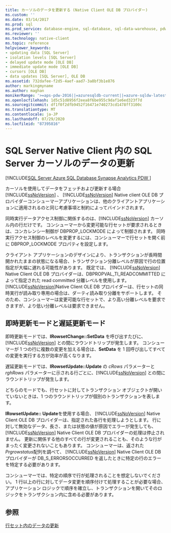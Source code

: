 ```yaml
---
title: カーソルのデータを更新する (Native Client OLE DB プロバイダー)
ms.custom: ''
ms.date: 03/14/2017
ms.prod: sql
ms.prod_service: database-engine, sql-database, sql-data-warehouse, pdw
ms.reviewer: ''
ms.technology: native-client
ms.topic: reference
helpviewer_keywords:
- updating data [SQL Server]
- isolation levels [SQL Server]
- delayed update mode [OLE DB]
- immediate update mode [OLE DB]
- cursors [OLE DB]
- data updates [SQL Server], OLE DB
ms.assetid: 732dafee-f2d5-4aef-aad7-3a8bf3b1e876
author: markingmyname
ms.author: maghan
monikerRange: '>=aps-pdw-2016||=azuresqldb-current||=azure-sqldw-latest||>=sql-server-2016||=sqlallproducts-allversions||>=sql-server-linux-2017||=azuresqldb-mi-current'
ms.openlocfilehash: 1d5c51d8956f2eea8f6be955c9daf1e6ed323f7d
ms.sourcegitcommit: df1f0f2dfb9452f16471e740273cd1478ff3100c
ms.translationtype: MT
ms.contentlocale: ja-JP
ms.lasthandoff: 07/29/2020
ms.locfileid: "87395816"
---
```

# <a name="updating-data-in-sql-server-cursors-in-sql-server-native-client"></a>SQL Server Native Client 内の SQL Server カーソルのデータの更新
[!INCLUDE[SQL Server Azure SQL Database Synapse Analytics PDW ](../../includes/applies-to-version/sql-asdb-asdbmi-asa-pdw.md)]

  カーソルを使用してデータをフェッチおよび更新する場合 [!INCLUDE[ssNoVersion](../../includes/ssnoversion-md.md)] 、 [!INCLUDE[ssNoVersion](../../includes/ssnoversion-md.md)] Native client OLE DB プロバイダーコンシューマーアプリケーションは、他のクライアントアプリケーションに適用されるのと同じ考慮事項と制約によってバインドされます。  
  
 同時実行データアクセス制御に関係するのは、[!INCLUDE[ssNoVersion](../../includes/ssnoversion-md.md)] カーソル内の行だけです。 コンシューマーから変更可能な行セットが要求されるときは、コンカレンシー制御が DBPROP_LOCKMODE によって制御されます。 同時実行アクセス制御のレベルを変更するには、コンシューマーで行セットを開く前に DBPROP_LOCKMODE プロパティを設定します。  
  
 クライアント アプリケーションのデザインにより、トランザクションが長時間開かれたままの状態になる場合、トランザクション分離レベルが原因で行の位置指定が大幅に遅れる可能性があります。 既定では、 [!INCLUDE[ssNoVersion](../../includes/ssnoversion-md.md)] Native Client OLE DB プロバイダーは、DBPROPVAL_TI_READCOMMITTED によって指定された read committed 分離レベルを使用します。 [!INCLUDE[ssNoVersion](../../includes/ssnoversion-md.md)]Native Client OLE DB プロバイダーは、行セットの同時実行が読み取り専用の場合は、ダーティ読み取り分離をサポートします。 そのため、コンシューマーは変更可能な行セットで、より高い分離レベルを要求できますが、より低い分離レベルは要求できません。  
  
## <a name="immediate-and-delayed-update-modes"></a>即時更新モードと遅延更新モード  
 即時更新モードでは、**IRowsetChange::SetData** を呼び出すたびに、[!INCLUDE[ssNoVersion](../../includes/ssnoversion-md.md)] との間にラウンドトリップが発生します。 コンシューマーが 1 つの行に複数の変更を加える場合は、**SetData** を 1 回呼び出してすべての変更を実行する方が効率が高くなります。  
  
 遅延更新モードでは、**IRowsetUpdate::Update** の *cRows* パラメーターと *rghRows* パラメーターに示される行ごとに、[!INCLUDE[ssNoVersion](../../includes/ssnoversion-md.md)] との間にラウンドトリップが発生します。  
  
 どちらのモードでも、行セットに対してトランザクション オブジェクトが開いていないときは、1 つのラウンドトリップが個別のトランザクションを表します。  
  
 **IRowsetUpdate:: Update**を使用する場合、 [!INCLUDE[ssNoVersion](../../includes/ssnoversion-md.md)] Native Client OLE DB プロバイダーは、指定された各行を処理しようとします。 行に対して無効なデータ、長さ、または状態の値が原因でエラーが発生しても、 [!INCLUDE[ssNoVersion](../../includes/ssnoversion-md.md)] Native Client OLE DB プロバイダーの処理は停止されません。 更新に関係する他のすべての行が変更されることも、そのような行がまったく変更されないこともあります。 コンシューマーは、返された*Prgrowstatus*配列を調べて、 [!INCLUDE[ssNoVersion](../../includes/ssnoversion-md.md)] Native Client OLE DB プロバイダーが DB_S_ERRORSOCCURRED を返したときに特定の行のエラーを特定する必要があります。  
  
 コンシューマーでは、特定の順序で行が処理されることを想定しないでください。 1 行以上の行に対してデータ変更を順序付けて処理することが必要な場合、アプリケーション ロジックで順序を確立し、トランザクションを開いてそのロジックをトランザクション内に含める必要があります。  
  
## <a name="see-also"></a>参照  
 [行セット内のデータの更新](../../relational-databases/native-client-ole-db-rowsets/updating-data-in-rowsets.md)  
  
  
